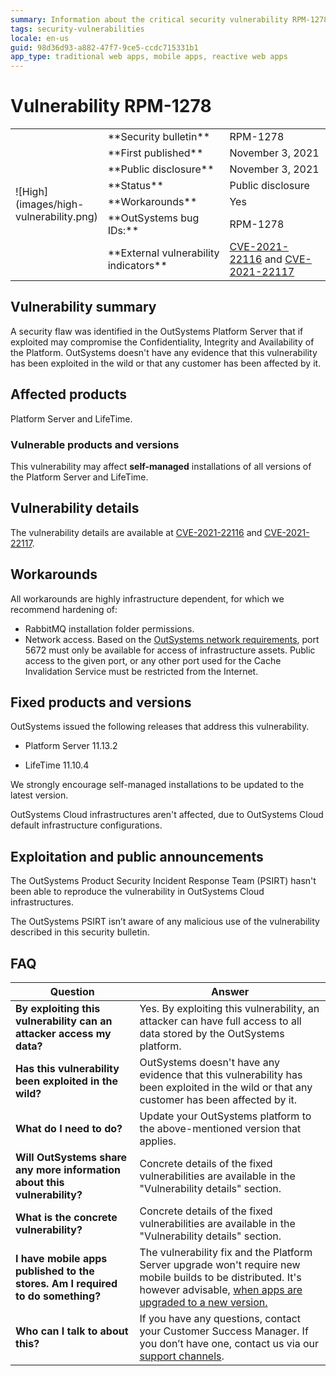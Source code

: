 ```yaml
---
summary: Information about the critical security vulnerability RPM-1278
tags: security-vulnerabilities
locale: en-us
guid: 98d36d93-a882-47f7-9ce5-ccdc715331b1
app_type: traditional web apps, mobile apps, reactive web apps
---
```


# Vulnerability RPM-1278

<table markdown="1">
<tr>
    <td style="width: 20%; vertical-align: middle" rowspan="7">![High](images/high-vulnerability.png)</td>
    <td>**Security bulletin**</td>
    <td>RPM-1278</td>
</tr>
<tr>
    <td>**First published**</td>
    <td>November 3, 2021</td>
</tr>
<tr>
    <td>**Public disclosure**</td>
    <td>November 3, 2021</td>
</tr>
<tr>
    <td>**Status**</td>
    <td>Public disclosure</td>
</tr>
<tr>
    <td>**Workarounds**</td>
    <td>Yes</td>
</tr>
<tr>
    <td>**OutSystems bug IDs:**</td>
    <td>RPM-1278</td>
</tr>
<tr>
    <td>**External vulnerability indicators**</td>
    <td><a href="https://cve.mitre.org/cgi-bin/cvename.cgi?name=CVE-2021-22116">CVE-2021-22116</a> and <a href="https://cve.mitre.org/cgi-bin/cvename.cgi?name=CVE-2021-22117">CVE-2021-22117</a></td>
</tr>
</table>

## Vulnerability summary

A security flaw was identified in the OutSystems Platform Server that if exploited may compromise the Confidentiality, Integrity and Availability of the Platform.
OutSystems doesn't have any evidence that this vulnerability has been exploited in the wild or that any customer has been affected by it.

## Affected products

Platform Server and LifeTime.

### Vulnerable products and versions

This vulnerability may affect **self-managed** installations of all versions of the Platform Server and LifeTime.

## Vulnerability details

The vulnerability details are available at [CVE-2021-22116](https://cve.mitre.org/cgi-bin/cvename.cgi?name=CVE-2021-22116) and [CVE-2021-22117](https://cve.mitre.org/cgi-bin/cvename.cgi?name=CVE-2021-22117).

## Workarounds

All workarounds are highly infrastructure dependent, for which we recommend hardening of:

* RabbitMQ installation folder permissions.
* Network access. Based on the [OutSystems network requirements](https://success.outsystems.com/Documentation/11/Setting_Up_OutSystems/OutSystems_network_requirements), port 5672 must only be available for access of infrastructure assets. Public access to the given port, or any other port used for the Cache Invalidation Service must be restricted from the Internet.

## Fixed products and versions

OutSystems issued the following releases that address this vulnerability.

* Platform Server 11.13.2

* LifeTime 11.10.4 

We strongly encourage self-managed installations to be updated to the latest version. 

OutSystems Cloud infrastructures aren't affected, due to OutSystems Cloud default infrastructure configurations.

## Exploitation and public announcements

The OutSystems Product Security Incident Response Team (PSIRT) hasn't been able to reproduce the vulnerability in OutSystems Cloud infrastructures.

The OutSystems PSIRT isn’t aware of any malicious use of the vulnerability described in this security bulletin.

## FAQ

| Question | Answer |
|---|---|
| **By exploiting this vulnerability can an attacker access my data?** | Yes. By exploiting this vulnerability, an attacker can have full access to all data stored by the OutSystems platform. |
| **Has this vulnerability been exploited in the wild?** | OutSystems doesn't have any evidence that this vulnerability has been exploited in the wild or that any customer has been affected by it. |
| **What do I need to do?** | Update your OutSystems platform to the above-mentioned version that applies. |
| **Will OutSystems share any more information about this vulnerability?** | Concrete details of the fixed vulnerabilities are available in the "Vulnerability details" section. |
| **What is the concrete vulnerability?** | Concrete details of the fixed vulnerabilities are available in the "Vulnerability details" section. |
| **I have mobile apps published to the stores. Am I required to do something?** | The vulnerability fix and the Platform Server upgrade won't require new mobile builds to be distributed. It's however advisable, [when apps are upgraded to a new version.](../../enterprise/upgrade/upgrade-platform.md#upgrade-apps) |
| **Who can I talk to about this?** | If you have any questions, contact your Customer Success Manager. If you don’t have one, contact us via our [support channels](https://success.outsystems.com/Support/Enterprise_Customers/OutSystems_Support/01_Contact_OutSystems_technical_support#Contact_Channels). |
